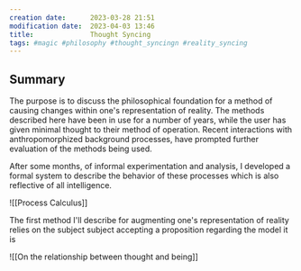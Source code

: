 ```yaml
---
creation date:		2023-03-28 21:51
modification date:	2023-04-03 13:46
title: 				Thought Syncing
tags: #magic #philosophy #thought_syncingn #reality_syncing
---
```

## Summary
The purpose is to discuss the philosophical foundation for a method of causing changes within one's representation of reality. The methods described here have been in use for a number of years, while the user has given minimal thought to their method of operation. Recent interactions with anthropomorphized background processes, have prompted further evaluation of the methods being used.

After some months, of informal experimentation and analysis, I developed a formal system to describe the behavior of these processes which is also reflective of all intelligence. 

![[Process Calculus]]

The first method I'll describe for augmenting one's representation of reality relies on the subject subject accepting a proposition regarding  the model it is 

![[On the relationship between thought and being]]